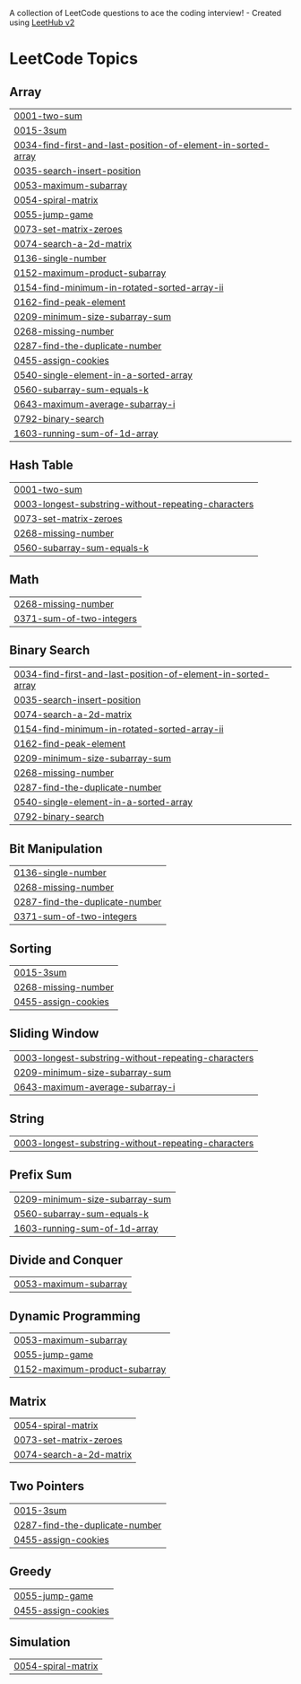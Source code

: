 A collection of LeetCode questions to ace the coding interview! - Created using [LeetHub v2](https://github.com/arunbhardwaj/LeetHub-2.0)
<!---LeetCode Topics Start-->
# LeetCode Topics
## Array
|  |
| ------- |
| [0001-two-sum](https://github.com/gokulmkg/30dayscoding/tree/master/0001-two-sum) |
| [0015-3sum](https://github.com/gokulmkg/30dayscoding/tree/master/0015-3sum) |
| [0034-find-first-and-last-position-of-element-in-sorted-array](https://github.com/gokulmkg/30dayscoding/tree/master/0034-find-first-and-last-position-of-element-in-sorted-array) |
| [0035-search-insert-position](https://github.com/gokulmkg/30dayscoding/tree/master/0035-search-insert-position) |
| [0053-maximum-subarray](https://github.com/gokulmkg/30dayscoding/tree/master/0053-maximum-subarray) |
| [0054-spiral-matrix](https://github.com/gokulmkg/30dayscoding/tree/master/0054-spiral-matrix) |
| [0055-jump-game](https://github.com/gokulmkg/30dayscoding/tree/master/0055-jump-game) |
| [0073-set-matrix-zeroes](https://github.com/gokulmkg/30dayscoding/tree/master/0073-set-matrix-zeroes) |
| [0074-search-a-2d-matrix](https://github.com/gokulmkg/30dayscoding/tree/master/0074-search-a-2d-matrix) |
| [0136-single-number](https://github.com/gokulmkg/30dayscoding/tree/master/0136-single-number) |
| [0152-maximum-product-subarray](https://github.com/gokulmkg/30dayscoding/tree/master/0152-maximum-product-subarray) |
| [0154-find-minimum-in-rotated-sorted-array-ii](https://github.com/gokulmkg/30dayscoding/tree/master/0154-find-minimum-in-rotated-sorted-array-ii) |
| [0162-find-peak-element](https://github.com/gokulmkg/30dayscoding/tree/master/0162-find-peak-element) |
| [0209-minimum-size-subarray-sum](https://github.com/gokulmkg/30dayscoding/tree/master/0209-minimum-size-subarray-sum) |
| [0268-missing-number](https://github.com/gokulmkg/30dayscoding/tree/master/0268-missing-number) |
| [0287-find-the-duplicate-number](https://github.com/gokulmkg/30dayscoding/tree/master/0287-find-the-duplicate-number) |
| [0455-assign-cookies](https://github.com/gokulmkg/30dayscoding/tree/master/0455-assign-cookies) |
| [0540-single-element-in-a-sorted-array](https://github.com/gokulmkg/30dayscoding/tree/master/0540-single-element-in-a-sorted-array) |
| [0560-subarray-sum-equals-k](https://github.com/gokulmkg/30dayscoding/tree/master/0560-subarray-sum-equals-k) |
| [0643-maximum-average-subarray-i](https://github.com/gokulmkg/30dayscoding/tree/master/0643-maximum-average-subarray-i) |
| [0792-binary-search](https://github.com/gokulmkg/30dayscoding/tree/master/0792-binary-search) |
| [1603-running-sum-of-1d-array](https://github.com/gokulmkg/30dayscoding/tree/master/1603-running-sum-of-1d-array) |
## Hash Table
|  |
| ------- |
| [0001-two-sum](https://github.com/gokulmkg/30dayscoding/tree/master/0001-two-sum) |
| [0003-longest-substring-without-repeating-characters](https://github.com/gokulmkg/30dayscoding/tree/master/0003-longest-substring-without-repeating-characters) |
| [0073-set-matrix-zeroes](https://github.com/gokulmkg/30dayscoding/tree/master/0073-set-matrix-zeroes) |
| [0268-missing-number](https://github.com/gokulmkg/30dayscoding/tree/master/0268-missing-number) |
| [0560-subarray-sum-equals-k](https://github.com/gokulmkg/30dayscoding/tree/master/0560-subarray-sum-equals-k) |
## Math
|  |
| ------- |
| [0268-missing-number](https://github.com/gokulmkg/30dayscoding/tree/master/0268-missing-number) |
| [0371-sum-of-two-integers](https://github.com/gokulmkg/30dayscoding/tree/master/0371-sum-of-two-integers) |
## Binary Search
|  |
| ------- |
| [0034-find-first-and-last-position-of-element-in-sorted-array](https://github.com/gokulmkg/30dayscoding/tree/master/0034-find-first-and-last-position-of-element-in-sorted-array) |
| [0035-search-insert-position](https://github.com/gokulmkg/30dayscoding/tree/master/0035-search-insert-position) |
| [0074-search-a-2d-matrix](https://github.com/gokulmkg/30dayscoding/tree/master/0074-search-a-2d-matrix) |
| [0154-find-minimum-in-rotated-sorted-array-ii](https://github.com/gokulmkg/30dayscoding/tree/master/0154-find-minimum-in-rotated-sorted-array-ii) |
| [0162-find-peak-element](https://github.com/gokulmkg/30dayscoding/tree/master/0162-find-peak-element) |
| [0209-minimum-size-subarray-sum](https://github.com/gokulmkg/30dayscoding/tree/master/0209-minimum-size-subarray-sum) |
| [0268-missing-number](https://github.com/gokulmkg/30dayscoding/tree/master/0268-missing-number) |
| [0287-find-the-duplicate-number](https://github.com/gokulmkg/30dayscoding/tree/master/0287-find-the-duplicate-number) |
| [0540-single-element-in-a-sorted-array](https://github.com/gokulmkg/30dayscoding/tree/master/0540-single-element-in-a-sorted-array) |
| [0792-binary-search](https://github.com/gokulmkg/30dayscoding/tree/master/0792-binary-search) |
## Bit Manipulation
|  |
| ------- |
| [0136-single-number](https://github.com/gokulmkg/30dayscoding/tree/master/0136-single-number) |
| [0268-missing-number](https://github.com/gokulmkg/30dayscoding/tree/master/0268-missing-number) |
| [0287-find-the-duplicate-number](https://github.com/gokulmkg/30dayscoding/tree/master/0287-find-the-duplicate-number) |
| [0371-sum-of-two-integers](https://github.com/gokulmkg/30dayscoding/tree/master/0371-sum-of-two-integers) |
## Sorting
|  |
| ------- |
| [0015-3sum](https://github.com/gokulmkg/30dayscoding/tree/master/0015-3sum) |
| [0268-missing-number](https://github.com/gokulmkg/30dayscoding/tree/master/0268-missing-number) |
| [0455-assign-cookies](https://github.com/gokulmkg/30dayscoding/tree/master/0455-assign-cookies) |
## Sliding Window
|  |
| ------- |
| [0003-longest-substring-without-repeating-characters](https://github.com/gokulmkg/30dayscoding/tree/master/0003-longest-substring-without-repeating-characters) |
| [0209-minimum-size-subarray-sum](https://github.com/gokulmkg/30dayscoding/tree/master/0209-minimum-size-subarray-sum) |
| [0643-maximum-average-subarray-i](https://github.com/gokulmkg/30dayscoding/tree/master/0643-maximum-average-subarray-i) |
## String
|  |
| ------- |
| [0003-longest-substring-without-repeating-characters](https://github.com/gokulmkg/30dayscoding/tree/master/0003-longest-substring-without-repeating-characters) |
## Prefix Sum
|  |
| ------- |
| [0209-minimum-size-subarray-sum](https://github.com/gokulmkg/30dayscoding/tree/master/0209-minimum-size-subarray-sum) |
| [0560-subarray-sum-equals-k](https://github.com/gokulmkg/30dayscoding/tree/master/0560-subarray-sum-equals-k) |
| [1603-running-sum-of-1d-array](https://github.com/gokulmkg/30dayscoding/tree/master/1603-running-sum-of-1d-array) |
## Divide and Conquer
|  |
| ------- |
| [0053-maximum-subarray](https://github.com/gokulmkg/30dayscoding/tree/master/0053-maximum-subarray) |
## Dynamic Programming
|  |
| ------- |
| [0053-maximum-subarray](https://github.com/gokulmkg/30dayscoding/tree/master/0053-maximum-subarray) |
| [0055-jump-game](https://github.com/gokulmkg/30dayscoding/tree/master/0055-jump-game) |
| [0152-maximum-product-subarray](https://github.com/gokulmkg/30dayscoding/tree/master/0152-maximum-product-subarray) |
## Matrix
|  |
| ------- |
| [0054-spiral-matrix](https://github.com/gokulmkg/30dayscoding/tree/master/0054-spiral-matrix) |
| [0073-set-matrix-zeroes](https://github.com/gokulmkg/30dayscoding/tree/master/0073-set-matrix-zeroes) |
| [0074-search-a-2d-matrix](https://github.com/gokulmkg/30dayscoding/tree/master/0074-search-a-2d-matrix) |
## Two Pointers
|  |
| ------- |
| [0015-3sum](https://github.com/gokulmkg/30dayscoding/tree/master/0015-3sum) |
| [0287-find-the-duplicate-number](https://github.com/gokulmkg/30dayscoding/tree/master/0287-find-the-duplicate-number) |
| [0455-assign-cookies](https://github.com/gokulmkg/30dayscoding/tree/master/0455-assign-cookies) |
## Greedy
|  |
| ------- |
| [0055-jump-game](https://github.com/gokulmkg/30dayscoding/tree/master/0055-jump-game) |
| [0455-assign-cookies](https://github.com/gokulmkg/30dayscoding/tree/master/0455-assign-cookies) |
## Simulation
|  |
| ------- |
| [0054-spiral-matrix](https://github.com/gokulmkg/30dayscoding/tree/master/0054-spiral-matrix) |
<!---LeetCode Topics End-->